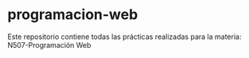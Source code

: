 # programacion-web
Este repositorio contiene todas las prácticas realizadas para la materia: N507-Programación Web
